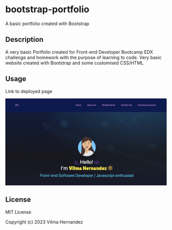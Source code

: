 # bootstrap-portfolio
A basic portfolio created with Bootstrap

## Description

A very basic Portfolio created for Front-end Developer Bootcamp EDX challenge and homework with the purpose of learning to code.
Very basic website created with Bootstrap and some customised CSS/HTML

## Usage

Link to deployed page



![portfolio](./images/screenshot.png)

## License
MIT License

Copyright (c) 2023 Vilma Hernandez
